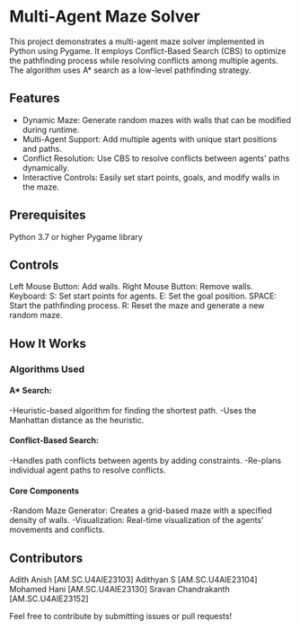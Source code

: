 # Multi-Agent Maze Solver

This project demonstrates a multi-agent maze solver implemented in Python using Pygame. 
It employs Conflict-Based Search (CBS) to optimize the pathfinding process 
while resolving conflicts among multiple agents. The algorithm uses A* search as a low-level pathfinding strategy.


## Features

- Dynamic Maze: Generate random mazes with walls that can be modified during runtime.
- Multi-Agent Support: Add multiple agents with unique start positions and paths.
- Conflict Resolution: Use CBS to resolve conflicts between agents' paths dynamically.
- Interactive Controls: Easily set start points, goals, and modify walls in the maze.


## Prerequisites

Python 3.7 or higher
Pygame library


## Controls

Left Mouse Button: Add walls.
Right Mouse Button: Remove walls.
Keyboard:
  S: Set start points for agents.
  E: Set the goal position.
  SPACE: Start the pathfinding process.
  R: Reset the maze and generate a new random maze.


## How It Works

### Algorithms Used

#### A* Search:
  -Heuristic-based algorithm for finding the shortest path.
  -Uses the Manhattan distance as the heuristic.
  
#### Conflict-Based Search:
  -Handles path conflicts between agents by adding constraints.
  -Re-plans individual agent paths to resolve conflicts.
  
#### Core Components
  -Random Maze Generator: Creates a grid-based maze with a specified density of walls.
  -Visualization: Real-time visualization of the agents’ movements and conflicts.


## Contributors

Adith Anish [AM.SC.U4AIE23103]
Adithyan S [AM.SC.U4AIE23104]
Mohamed Hani [AM.SC.U4AIE23130]
Sravan Chandrakanth [AM.SC.U4AIE23152]

Feel free to contribute by submitting issues or pull requests!

